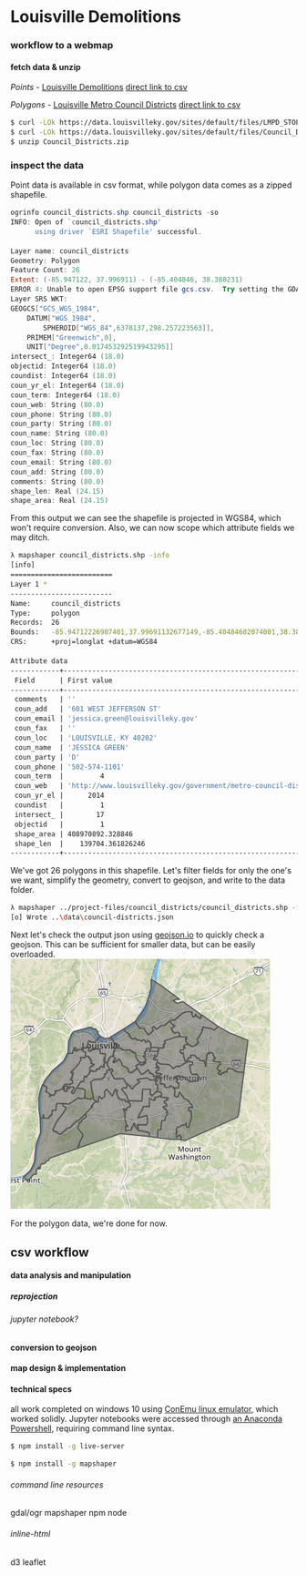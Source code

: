 # Louisville Demolitions

<!-- 
* A web map displaying:
    * areal (polygon) features colored thematically (either qualitative or quantitative) using colors extracted from _cartocolors.json_.
    * an overlay of point features utilizing the Leaflet.markercluster plugin
    * an appropriate title, legend, meta data (link to source, etc.)
    * **challenge:** experiments within coordinated visualization between the mapped features and the legend or another infographic (such as a bar chart) -->

### workflow to a webmap
#### fetch data & unzip

*Points* - [Louisville Demolitions](https://data.louisvilleky.gov/dataset/jefferson-county-demolitions)
[direct link to csv](https://data.louisvilleky.gov/sites/default/files/All%20Down%20%26%20Clear%20from%20FY2003%20to%20FY2019_0.csv)

*Polygons* - [Louisville Metro Council Districts](https://data.louisvilleky.gov/dataset/metro-council-districts)
[direct link to csv](https://data.louisvilleky.gov/sites/default/files/Council_Districts.zip)


```bash
$ curl -LOk https://data.louisvilleky.gov/sites/default/files/LMPD_STOPS_DATA_12.csv
$ curl -LOk https://data.louisvilleky.gov/sites/default/files/Council_Districts.zip
$ unzip Council_Districts.zip
```

### inspect the data

Point data is available in csv format, while polygon data comes as a zipped shapefile. 

```powershell
ogrinfo council_districts.shp council_districts -so
INFO: Open of `council_districts.shp'
      using driver `ESRI Shapefile' successful.

Layer name: council_districts
Geometry: Polygon
Feature Count: 26
Extent: (-85.947122, 37.996911) - (-85.404846, 38.380231)
ERROR 4: Unable to open EPSG support file gcs.csv.  Try setting the GDAL_DATA environment variable to point to the directory containing EPSG csv files.
Layer SRS WKT:
GEOGCS["GCS_WGS_1984",
    DATUM["WGS_1984",
        SPHEROID["WGS_84",6378137,298.257223563]],
    PRIMEM["Greenwich",0],
    UNIT["Degree",0.017453292519943295]]
intersect_: Integer64 (18.0)
objectid: Integer64 (18.0)
coundist: Integer64 (18.0)
coun_yr_el: Integer64 (18.0)
coun_term: Integer64 (18.0)
coun_web: String (80.0)
coun_phone: String (80.0)
coun_party: String (80.0)
coun_name: String (80.0)
coun_loc: String (80.0)
coun_fax: String (80.0)
coun_email: String (80.0)
coun_add: String (80.0)
comments: String (80.0)
shape_len: Real (24.15)
shape_area: Real (24.15)
```
From this output we can see the shapefile is projected in WGS84, which won't require conversion.  Also, we can now scope which attribute fields we may ditch.  

```bash
λ mapshaper council_districts.shp -info
[info]
=========================
Layer 1 *
-------------------------
Name:     council_districts
Type:     polygon
Records:  26
Bounds:   -85.94712226907401,37.99691132677149,-85.40484602074001,38.38023090703736
CRS:      +proj=longlat +datum=WGS84

Attribute data
------------+-------------------------------------------------------------------
 Field      | First value
------------+-------------------------------------------------------------------
 comments   | ''
 coun_add   | '601 WEST JEFFERSON ST'
 coun_email | 'jessica.green@louisvilleky.gov'
 coun_fax   | ''
 coun_loc   | 'LOUISVILLE, KY 40202'
 coun_name  | 'JESSICA GREEN'
 coun_party | 'D'
 coun_phone | '502-574-1101'
 coun_term  |         4
 coun_web   | 'http://www.louisvilleky.gov/government/metro-council-district-1'
 coun_yr_el |      2014
 coundist   |         1
 intersect_ |        17
 objectid   |         1
 shape_area | 408970892.328846
 shape_len  |    139704.361826246
------------+-------------------------------------------------------------------
```

We've got 26 polygons in this shapefile.  Let's filter fields for only the one's we want, simplify the geometry, convert to geojson, and write to the data folder.  

```bash
λ mapshaper ../project-files/council_districts/council_districts.shp -filter-fields objectid,coundist,coun_party -simplify dp 85% -o precision=.0001 format=geojson ../data/council-districts.json
[o] Wrote ..\data\council-districts.json
```

Next let's check the output json using [geojson.io](geojson.io) to quickly check a geojson. This can be sufficient for smaller data, but can be easily overloaded.  
![checking the geojson](images/geojson.io-check.png)

For the polygon data, we're done for now.  

##  csv workflow


#### data analysis and manipulation

##### reprojection

###### jupyter notebook?
<!-- switching to Windows Anaconda Powershell...  -->

#### conversion to geojson 


#### map design & implementation



#### technical specs

all work completed on windows 10 using [ConEmu linux emulator](), which worked solidly.  Jupyter notebooks were accessed through [an Anaconda Powershell](), requiring command line syntax.     


```bash
$ npm install -g live-server
```
```bash
$ npm install -g mapshaper
```

###### command line resources
gdal/ogr
mapshaper
npm
node

###### inline-html
d3
leaflet


<!-- 
* extract the "Vivid" color scheme from the _cartocolors.json_ file and save this as a _vividcolors.json_ file in the _data/_ directory
* convert the _austin-traffic-signals.csv_ file to a GeoJSON file named _austin-traffic-signals.json_ in the _data/_ directory, removing any unneeded data attribute fields
* use the _austin-traffic-signals.csv_ and _austin-council-districts.json_ files to create a new property within the _austin-council-districts.json_ file of the total count of traffic signals within each district and save this to a file named _district-counts.json_

We also want to simplify the _district-counts.json_ using Mapshaper to remove unnecessary node vertices and reduce the coordinate precision. -->
